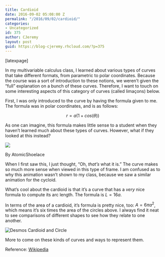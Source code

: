 ```yaml
---
title: Cardioid
date: 2016-09-02 05:08:00 Z
permalink: "/2016/09/02/cardioid/"
categories:
- Uncategorized
id: 375
author: CJeremy
layout: post
guid: https://blog-cjeremy.rhcloud.com/?p=375
---
```


[latexpage]
  
In my multivariable calculus class, I learned about various types of curves that take different formats, from parametric to polar coordinates. Because the course was a sort of introduction to these notions, we weren&#8217;t given the &#8220;full&#8221; explanation on a bunch of these curves. Therefore, I want to touch on some interesting aspects of this category of curves (called limaçons) below.

First, I was only introduced to the curve by having the formula given to me. The formula was in polar coordinates, and is as follows:

$$r=a(1+cos(\theta))$$

As one can imagine, this formula makes little sense to a student when they haven&#8217;t learned much about these types of curves. However, what if they looked at this instead?

<div style="width: 514px" class="wp-caption aligncenter">
  <img class="" src="https://i1.wp.com/upload.wikimedia.org/wikipedia/commons/d/d0/Cardiod_animation.gif?resize=504%2C484&#038;ssl=1" data-recalc-dims="1" />
  
  <p class="wp-caption-text">
    By AtomicShoelace
  </p>
</div>

When I first saw this, I just thought, &#8220;Oh, _that&#8217;s_ what it is.&#8221; The curve makes so much more sense when viewed in this type of frame. I am confused as to why this animation wasn&#8217;t shown to my class, because we saw a similar animation for the cycloid.

What&#8217;s cool about the cardioid is that it&#8217;s a curve that has a _very_ nice formula to compute its arc length. The formula is $L=16a$.

In terms of the area of a cardioid, it&#8217;s formula is pretty nice, too: $A=6\pi a^2$, which means it&#8217;s six times the area of the circles above. I always find it neat to see comparisons of different shapes to see how they relate to one another.

<img class="aligncenter wp-image-377 size-full" src="https://i0.wp.com/blog-cjeremy.rhcloud.com/wp-content/uploads/2016/08/Desmos-Cardioid-and-Circle.png?fit=671%2C441" alt="Desmos Cardioid and Circle" srcset="https://i0.wp.com/blog-cjeremy.rhcloud.com/wp-content/uploads/2016/08/Desmos-Cardioid-and-Circle.png?w=671 671w, https://i0.wp.com/blog-cjeremy.rhcloud.com/wp-content/uploads/2016/08/Desmos-Cardioid-and-Circle.png?resize=300%2C197 300w" sizes="(max-width: 671px) 100vw, 671px" data-recalc-dims="1" />

More to come on these kinds of curves and ways to represent them.

Reference: [Wikipedia](en.wikipedia.org/wiki/Cardioid)